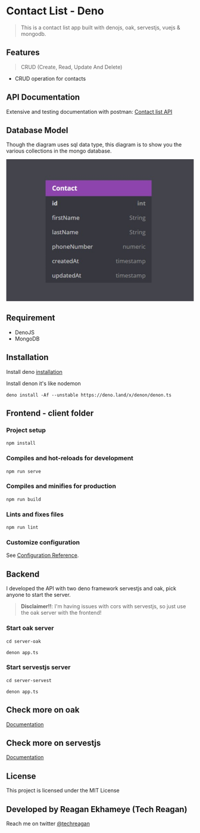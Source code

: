 # Contact List - Deno

> This is a contact list app built with denojs, oak, servestjs, vuejs & mongodb.

## Features

> CRUD (Create, Read, Update And Delete)

- CRUD operation for contacts

## API Documentation

Extensive and testing documentation with postman: [Contact list API](https://documenter.getpostman.com/view/9407876/SzmmUEYg?version=latest)

## Database Model

Though the diagram uses sql data type, this diagram is to show you the various collections in the mongo database.

![Screenshot](contact-ERD.jpg)

## Requirement

- DenoJS
- MongoDB

## Installation

Install deno [installation](https://deno.land/manual/getting_started/installation)

Install denon it's like nodemon

```console
deno install -Af --unstable https://deno.land/x/denon/denon.ts
```

## Frontend - client folder

### Project setup

```
npm install
```

### Compiles and hot-reloads for development

```
npm run serve
```

### Compiles and minifies for production

```
npm run build
```

### Lints and fixes files

```
npm run lint
```

### Customize configuration

See [Configuration Reference](https://cli.vuejs.org/config/).

## Backend

I developed the API with two deno framework servestjs and oak, pick anyone to start the server.

> **Disclaimer!!**: I'm having issues with cors with servestjs, so just use the oak server with the frontend!

### Start oak server

```console
cd server-oak
```

```console
denon app.ts
```

### Start servestjs server

```console
cd server-servest
```

```console
denon app.ts
```

## Check more on oak

[Documentation](https://github.com/oakserver/oak)

## Check more on servestjs

[Documentation](https://servestjs.org/)

## License

This project is licensed under the MIT License

## Developed by Reagan Ekhameye (Tech Reagan)

Reach me on twitter [@techreagan](https://www.twitter.com/techreagan)
